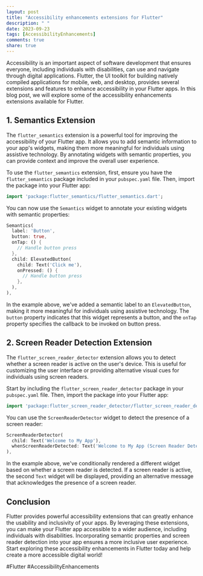 ```yaml
---
layout: post
title: "Accessibility enhancements extensions for Flutter"
description: " "
date: 2023-09-23
tags: [AccessibilityEnhancements]
comments: true
share: true
---
```


Accessibility is an important aspect of software development that ensures everyone, including individuals with disabilities, can use and navigate through digital applications. Flutter, the UI toolkit for building natively compiled applications for mobile, web, and desktop, provides several extensions and features to enhance accessibility in your Flutter apps. In this blog post, we will explore some of the accessibility enhancements extensions available for Flutter.

## 1. **Semantics Extension**

The `flutter_semantics` extension is a powerful tool for improving the accessibility of your Flutter app. It allows you to add semantic information to your app's widgets, making them more meaningful for individuals using assistive technology. By annotating widgets with semantic properties, you can provide context and improve the overall user experience.

To use the `flutter_semantics` extension, first, ensure you have the `flutter_semantics` package included in your `pubspec.yaml` file. Then, import the package into your Flutter app:

```dart
import 'package:flutter_semantics/flutter_semantics.dart';
```

You can now use the `Semantics` widget to annotate your existing widgets with semantic properties:

```dart
Semantics(
  label: 'Button',
  button: true,
  onTap: () {
    // Handle button press
  },
  child: ElevatedButton(
    child: Text('Click me'),
    onPressed: () {
      // Handle button press
    },
  ),
),
```

In the example above, we've added a semantic label to an `ElevatedButton`, making it more meaningful for individuals using assistive technology. The `button` property indicates that this widget represents a button, and the `onTap` property specifies the callback to be invoked on button press.

## 2. **Screen Reader Detection Extension**

The `flutter_screen_reader_detector` extension allows you to detect whether a screen reader is active on the user's device. This is useful for customizing the user interface or providing alternative visual cues for individuals using screen readers.

Start by including the `flutter_screen_reader_detector` package in your `pubspec.yaml` file. Then, import the package into your Flutter app:

```dart
import 'package:flutter_screen_reader_detector/flutter_screen_reader_detector.dart';
```

You can use the `ScreenReaderDetector` widget to detect the presence of a screen reader:

```dart
ScreenReaderDetector(
  child: Text('Welcome to My App'),
  whenScreenReaderDetected: Text('Welcome to My App (Screen Reader Detected)'),
),
```

In the example above, we've conditionally rendered a different widget based on whether a screen reader is detected. If a screen reader is active, the second `Text` widget will be displayed, providing an alternative message that acknowledges the presence of a screen reader.

## Conclusion

Flutter provides powerful accessibility extensions that can greatly enhance the usability and inclusivity of your apps. By leveraging these extensions, you can make your Flutter app accessible to a wider audience, including individuals with disabilities. Incorporating semantic properties and screen reader detection into your app ensures a more inclusive user experience. Start exploring these accessibility enhancements in Flutter today and help create a more accessible digital world!

\#Flutter #AccessibilityEnhancements